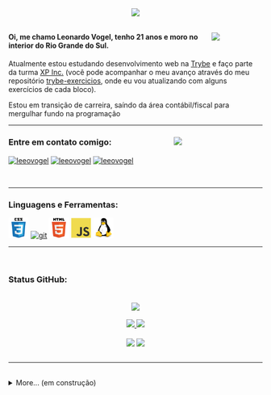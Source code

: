 <div align=center>
<img src="https://user-images.githubusercontent.com/90592913/139983955-64fadfe2-c428-45c6-b8b9-f8afb2421a4c.gif">
</div>
   
##

<div width="70%">
   <img align="right" width="20%" src="https://user-images.githubusercontent.com/90592913/139999356-70fcc0b0-1ad4-4212-bc20-d1dc4974020d.gif">  
   <h4 align="left">Oi, me chamo Leonardo Vogel, tenho 21 anos e moro no interior do Rio Grande do Sul.</h4>
   <p>Atualmente estou estudando desenvolvimento web na <a href="https://www.betrybe.com/" target="_blank">Trybe<a/> e faço parte da turma <a href="https://www.xpinc.com/" target="_blank">XP Inc.<a/> (você pode          acompanhar o meu avanço através do meu repositório <a href="https://github.com/leonardoVogel/trybe-exercicios" target="_blank">trybe-exercicios</a>, onde eu vou atualizando com alguns exercícios de cada bloco).
   <p>Estou em transição de carreira, saíndo da área contábil/fiscal para mergulhar fundo na programação</p>

</div>
   <hr>
   <div align="left">
   <img width="35%" align="right" src="https://user-images.githubusercontent.com/90592913/139970483-bd5f6637-ebce-4e12-a3f2-4a946782d447.gif">

   <h3 align="left">Entre em contato comigo:</h3>
   <p align="left">
      <a href="https://linkedin.com/in/leeovogel" target="blank"><img align="center" src="https://img.shields.io/badge/LinkedIn-0077B5?style=for-the-badge&logo=linkedin&logoColor=white" alt="leeovogel"/></a>
      <a href="mailto:leeo.vog13@gmail.com" target="blank"><img align="center" src="https://img.shields.io/badge/Gmail-D14836?style=for-the-badge&logo=gmail&logoColor=white" alt="leeovogel"/></a>
      <a href="https://instagram.com/leeo_vogel" target="blank"><img align="center" src="https://img.shields.io/badge/Instagram-E4405F?style=for-the-badge&logo=instagram&logoColor=white" alt="leeovogel"/></a>
   </p>
      
   <br>
   <hr>

   <h3 align="left">Linguagens e Ferramentas:</h3>
   <p align="left"> 
      <a href="https://www.w3schools.com/css/" target="_blank"><img src="https://raw.githubusercontent.com/devicons/devicon/master/icons/css3/css3-original-wordmark.svg" alt="css3" width="40" height="40"/></a> 
      <a href="https://git-scm.com/" target="_blank"><img src="https://www.vectorlogo.zone/logos/git-scm/git-scm-icon.svg" alt="git" width="40" height="40"/></a> 
      <a href="https://www.w3.org/html/" target="_blank"><img src="https://raw.githubusercontent.com/devicons/devicon/master/icons/html5/html5-original-wordmark.svg" alt="html5" width="40" height="40"/></a> 
      <a href="https://developer.mozilla.org/en-US/docs/Web/JavaScript" target="_blank"><img src="https://raw.githubusercontent.com/devicons/devicon/master/icons/javascript/javascript-original.svg" alt="javascript" width="40" height="40"/></a>
      <a href="https://www.linux.org/" target="_blank"><img src="https://raw.githubusercontent.com/devicons/devicon/master/icons/linux/linux-original.svg" alt="linux" width="40" height="40"/></a>
   </p>
   <hr>
</div>

<br>   
<h3 align="left">Status GitHub:</h3>
<br>
   
<div align="center">
   <a href="https://github.com/leonardoVogel">
   <img align="center" src="http://github-readme-streak-stats.herokuapp.com?user=leonardovogel&theme=github-dark&hide_border=true&date_format=j%20M%5B%20Y%5D&stroke=1F6FEB&dates=58A6FF&fire=1F6FEB&ring=58A6FF">
<br>
<br>
   <img height:"180em" src="https://github-readme-stats.vercel.app/api?username=leonardovogel&show_icons=true&hide_border=true&theme=github_dark">
   <img height:"180em" src="https://github-readme-stats.vercel.app/api/top-langs/?username=leonardovogel&theme=github_dark&hide_border=true">
<br>
<br>
   <a href="https://github.com/leonardoVogel/trybe-exercicios" target=_blank><img align="center" src="https://github-readme-stats.vercel.app/api/pin/?username=leonardovogel&repo=trybe-exercicios&theme=github_dark&border_radius=30&border_color=58A6FF"></a>
   <a href="https://github.com/leonardoVogel/trybe-exercicios" target=_blank><img align="center" src="https://github-readme-stats.vercel.app/api/pin/?username=leonardovogel&repo=trybe-exercicios&theme=github_dark&border_radius=30&border_color=58A6FF"></a>
</div>
<br>
<hr>
<br>
   
<details close>
<summary>More... (em construção)</summary>

<p>Em construção</p>
</details>  

